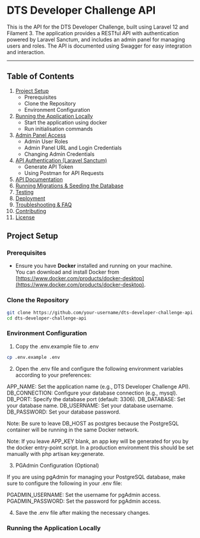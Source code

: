 # DTS Developer Challenge API

This is the API for the DTS Developer Challenge, built using Laravel 12 and Filament 3. The application provides a RESTful API with authentication powered by Laravel Sanctum, and includes an admin panel for managing users and roles. The API is documented using Swagger for easy integration and interaction.

---

## Table of Contents

1. [Project Setup](#project-setup)
   - Prerequisites
   - Clone the Repository
   - Environment Configuration
2. [Running the Application Locally](#running-the-application-locally)
   - Start the application using docker
   - Run initialisation commands
4. [Admin Panel Access](#admin-panel-access)
   - Admin User Roles
   - Admin Panel URL and Login Credentials
   - Changing Admin Credentials
5. [API Authentication (Laravel Sanctum)](#api-authentication-laravel-sanctum)
   - Generate API Token
   - Using Postman for API Requests
6. [API Documentation](#api-documentation)
7. [Running Migrations & Seeding the Database](#running-migrations--seeding-the-database)
8. [Testing](#testing)
9. [Deployment](#deployment)
10. [Troubleshooting & FAQ](#troubleshooting--faq)
11. [Contributing](#contributing)
12. [License](#license)

## Project Setup

### Prerequisites

- Ensure you have **Docker** installed and running on your machine.  
  You can download and install Docker from [https://www.docker.com/products/docker-desktop](https://www.docker.com/products/docker-desktop).

### Clone the Repository

```bash
git clone https://github.com/your-username/dts-developer-challenge-api.git
cd dts-developer-challenge-api 
```

### Environment Configuration

1. Copy the .env.example file to .env

```bash
cp .env.example .env
```

2. Open the .env file and configure the following environment variables according to your preferences:

APP_NAME: Set the application name (e.g., DTS Developer Challenge API).
DB_CONNECTION: Configure your database connection (e.g., mysql).
DB_PORT: Specify the database port (default: 3306).
DB_DATABASE: Set your database name.
DB_USERNAME: Set your database username.
DB_PASSWORD: Set your database password.

Note: Be sure to leave DB_HOST as postgres because the PostgreSQL container will be running in the same Docker network.

Note: If you leave APP_KEY blank, an app key will be generated for you by the docker entry-point script. In a production environment this should be set manually with php artisan key:generate.

3. PGAdmin Configuration (Optional)

If you are using pgAdmin for managing your PostgreSQL database, make sure to configure the following in your .env file:

PGADMIN_USERNAME: Set the username for pgAdmin access.
PGADMIN_PASSWORD: Set the password for pgAdmin access.

4. Save the .env file after making the necessary changes.



### Running the Application Locally